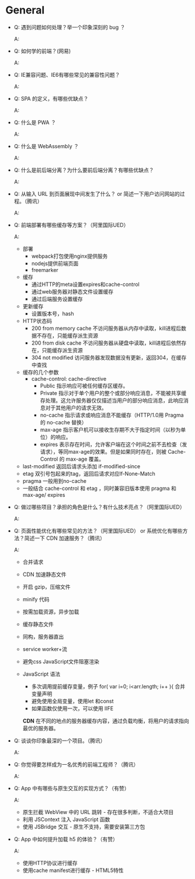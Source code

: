 # General

- Q: 遇到问题如何处理？举一个印象深刻的 bug ？

  A:

- Q: 如何学的前端？(网易)

  A:

- Q: IE兼容问题、IE6有哪些常见的兼容性问题？

  A:

- Q: SPA 的定义，有哪些优缺点？

  A:

- Q: 什么是 PWA ？

  A:

- Q: 什么是 WebAssembly ？

  A:

- Q: 什么是前后端分离？为什么要前后端分离？有哪些优缺点？

  A:

- Q: 从输入 URL 到页面展现中间发生了什么？
    or 简述一下用户访问网站的过程。（腾讯）

  A:

- Q: 前端部署有哪些缓存等方案？（阿里国际UED）

  A:

  - 部署
    - webpack打包使用nginx提供服务
    - nodejs提供前端页面
    - freemarker
  - 缓存
    - 通过HTTP的meta设置expires和cache-control
    - 通过web服务器对静态文件设置缓存
    - 通过后端服务设置缓存
  - 更新缓存
    - 设置版本号，hash
  - HTTP状态码
    - 200 from memory cache 不访问服务器从内存中读取，kill进程后数据不存在，只能缓存派生资源
    - 200 from disk cache 不访问服务器从硬盘中读取，kill进程后依然存在，只能缓存派生资源
    - 304 not modified 访问服务器发现数据没有更新，返回304，在缓存中查找
  - 缓存的几个参数
    - cache-control: cache-directive
      - Public  指示响应可被任何缓存区缓存。
      - Private  指示对于单个用户的整个或部分响应消息，不能被共享缓存处理。这允许服务器仅仅描述当用户的部分响应消息，此响应消息对于其他用户的请求无效。
      - no-cache  指示请求或响应消息不能缓存（HTTP/1.0用 Pragma 的 no-cache 替换）
      - max-age 指示客户机可以接收生存期不大于指定时间（以秒为单位）的响应。
      - expires 表示存在时间，允许客户端在这个时间之前不去检查（发请求），等同max-age的效果。但是如果同时存在，则被 Cache-Control 的 max-age 覆盖。
  - last-modified 返回后请求头添加 if-modified-since
  - etag 双引号包起来的tag，返回后请求对应If-None-Match
  - pragma 一般用到no-cache
  - 一般结合 cache-control 和 etag ，同时兼容旧版本使用 pragma 和 max-age/ expires

- Q: 做过哪些项目？承担的角色是什么？有什么技术亮点？（阿里国际UED）

  A:

- Q: 页面性能优化有哪些常见的方法？（阿里国际UED） or 系统优化有哪些方法？简述一下 CDN 加速服务？（腾讯）

  A:

  - 合并请求
  - CDN 加速静态文件
  - 开启 gzip，压缩文件
  - minify 代码
  - 按需加载资源，异步加载
  - 缓存静态文件
  - 同构，服务器直出
  - service worker+流
  - 避免css JavaScript文件阻塞渲染
  - JavaScript 语法
    - 多次调用提前缓存变量，例子 for( var i=0; i<arr.length; i++ ){
    合并变量声明
    - 避免使用全局变量，使用let 和const
    - 如果函数仅使用一次，可以使用 IIFE

    **CDN**
    在不同的地点的服务器缓存内容，通过负载均衡，将用户的请求指向最优的服务器。

- Q: 谈谈你印象最深的一个项目。（腾讯）

  A:

- Q: 你觉得要怎样成为一名优秀的前端工程师？（腾讯）

  A:

- Q: App 中有哪些与原生交互的实现方式？（有赞）

  A:

  - 原生拦截 WebView 中的 URL 跳转 - 存在很多判断，不适合大项目
  - 利用 JSContext 注入 JavaScript 函数
  - 使用 JSBridge 交互 - 原生不支持，需要安装第三方包

- Q: App 中如何提升加载 h5 的体验？（有赞）

  A:

  - 使用HTTP协议进行缓存
  - 使用cache manifest进行缓存 - HTML5特性
